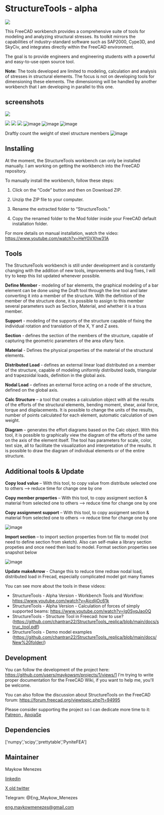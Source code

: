 # StructureTools - alpha

![](https://github.com/maykowsm/StructureTools/blob/main/freecad/StructureTools/resources/ui/img/img-1.png)

This FreeCAD workbench provides a comprehensive suite of tools for modeling and analyzing structural stresses. Its toolkit mirrors the capabilities of industry-standard software such as SAP2000, Cype3D, and SkyCiv, and integrates directly within the FreeCAD environment.

The goal is to provide engineers and engineering students with a powerful and easy-to-use open source tool. 

**Note:** The tools developed are limited to modeling, calculation and analysis of stresses in structural elements. The focus is not on developing tools for dimensioning these elements. The dimensioning will be handled by another workbench that I am developing in parallel to this one.

## screenshots

![](https://github.com/maykowsm/StructureTools/blob/main/freecad/StructureTools/resources/screenshots/galpao.png)

![](https://github.com/maykowsm/StructureTools/blob/main/freecad/StructureTools/resources/screenshots/viga2D.png)
![](https://github.com/maykowsm/StructureTools/blob/main/freecad/StructureTools/resources/screenshots/vigas3D.png)
![](https://github.com/maykowsm/StructureTools/blob/main/freecad/StructureTools/resources/screenshots/portico3D.png)
![image](https://github.com/user-attachments/assets/b59c8e6b-39f4-4499-8f17-8ab3a676485a)
![image](https://github.com/user-attachments/assets/49a95a44-0871-43af-80db-6a8705ad25ab)
![image](https://github.com/user-attachments/assets/3fc213eb-336f-4926-9b6b-e3b78e68d1bb)

Draftly count the weight of steel structure members
![image](https://github.com/user-attachments/assets/fa75b532-2ef5-4548-a4e9-991591342804)






## Installing

At the moment, the StructureTools workbench can only be installed manually. I am working on getting the workbench into the FreeCAD repository.

To manually install the workbench, follow these steps:

1. Click on the “Code” button and then on Download ZIP.

2. Unzip the ZIP file to your computer.

3. Rename the extracted folder to “StructureTools.”

4. Copy the renamed folder to the Mod folder inside your FreeCAD default installation folder.

For more details on manual installation, watch the video:
https://www.youtube.com/watch?v=HeYGVXhw31A


## Tools

The StructureTools workbench is still under development and is constantly changing with the addition of new tools, improvements and bug fixes, I will try to keep this list updated whenever possible.

**Define Member** - modeling of bar elements, the graphical modeling of a bar element can be done using the Draft tool through the line tool and later converting it into a member of the structure. With the definition of the member of the structure done, it is possible to assign to this member several parameters such as Section, Material, and whether it is a truss member.

**Support** - modeling of the supports of the structure capable of fixing the individual rotation and translation of the X, Y and Z axes.

**Section** - defines the section of the members of the structure, capable of capturing the geometric parameters of the area of ​​any face.

**Material** - Defines the physical properties of the material of the structural elements.

**Distributed Load** - defines an external linear load distributed on a member of the structure, capable of modeling uniformly distributed loads, triangular and trapezoidal loads, definition in the global axis.

**Nodal Load** – defines an external force acting on a node of the structure, defined on the global axis.

**Calc Structure** – a tool that creates a calculation object with all the results of the efforts of the structural elements, bending moment, shear, axial force, torque and displacements. It is possible to change the units of the results, number of points calculated for each element, automatic calculation of own weight.

**Diagram** – generates the effort diagrams based on the Calc object. With this tool, it is possible to graphically view the diagram of the efforts of the same on the axis of the element itself. The tool has parameters for scale, color, text size, all to facilitate the visualization and interpretation of the results. It is possible to draw the diagram of individual elements or of the entire structure.

## Additional tools & Update

**Copy load value** –  With this tool, to copy value from distribute selected one to others --> reduce time for change one by one

**Copy member properties** –  With this tool, to copy assigment section & material from selected one to others --> reduce time for change one by one

**Copy assignment support** –  With this tool, to copy assigment section & material from selected one to others --> reduce time for change one by one

![image](https://github.com/user-attachments/assets/0ae870d8-34d9-40dd-8e81-1b4649ffd968)

**Import section** –   to import section properties from txt file to model (not need to define section from sketch). Also can self-make a library section propeties and once need then load to model. Format section properties see snapshot below

![image](https://github.com/user-attachments/assets/9e991e05-20f3-4022-bd3a-e4843d35a1e1)

**Update makeArrow** - Change this to reduce time redraw nodal load, distributed load in Frecad, especially complicated model got many frames

You can see more about the tools in these videos:

* StructureTools - Alpha Version - Workbench Tools and Workflow: https://www.youtube.com/watch?v=AicdjiOc61k
* StructureTools - Alpha Version - Calculation of forces of simply supported beams: https://www.youtube.com/watch?v=Ig0SyqJao0Q
* StructureTools -  Structure Tool in Freecad: how to use? (https://github.com/chantran22/StructureTools_replica/blob/main/docs/struc_tool.pdf)
* StructureTools - Demo model examples (https://github.com/chantran22/StructureTools_replica/blob/main/docs/New%20folder/)

## Development
You can follow the development of the project here: https://github.com/users/maykowsm/projects/1/views/1
I'm trying to write proper documentation for the FreeCAD Wiki, if you want to help me, you'll be welcome.

You can also follow the discussion about StructureTools on the FreeCAD forum: https://forum.freecad.org/viewtopic.php?t=94995

Please consider supporting the project so I can dedicate more time to it: [  Patreon  ](https://patreon.com/StructureTools), [  ApoiaSe  ](  https://apoia.se/structuretools  )

## Dependencies

['numpy','scipy','prettytable','PyniteFEA']

## Maintainer

Maykow Menezes

[linkedin](https://www.linkedin.com/in/engmaykowmenezes/)

[X old twitter](https://x.com/StructureTools)

Telegram: @Eng_Maykow_Menezes

eng.maykowmenezes@gmail.com
